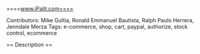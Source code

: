 ====www.iPalit.com====

Contributors: Mike Gultia, Ronald Emmanuel Bautista, Ralph Paulo Herrera, Jenndale Merza
Tags: e-commerce, shop, cart, paypal, authorize, stock control, ecommerce

== Description ==

